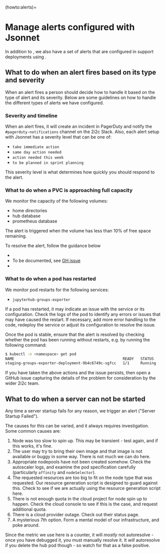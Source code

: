 (howto:alerts)=
# Manage alerts configured with Jsonnet

In addition to [](#uptime-checks), we also have a set of alerts that are configured in support deployments using [](#topic/jsonnet).

## What to do when an alert fires based on its type and severity
When an alert fires a person should decide how to handle it based on the type of alert and its severity.
Below are some guidelines on how to handle the different types of alerts we have configured.

### Severity and timeline

When an alert fires, it will create an incident in PagerDuty and notify the `#pagerduty-notifications` channel on the 2i2c Slack.
Also, each  alert setup with Jsonnet has a severity level that can be one of:

- `take immediate action`
- `same day action needed`
- `action needed this week`
- `to be planned in sprint planning`

This severity level is what determines how quickly you should respond to the alert.

### What to do when a PVC is approaching full capacity

We monitor the capacity of the following volumes:

- home directories
- hub database
- prometheus database

The alert is triggered when the volume has less than 10% of free space remaining.

To resolve the alert, follow the guidance below

- [](../../howto/filesystem-management/increase-disk-size.md)
- To be documented, see [GH issue](https://github.com/2i2c-org/infrastructure/issues/6187)
- [](../../sre-guide/prometheus-disk-resize.md)

### What to do when a pod has restarted

We monitor pod restarts for the following services:

- `jupyterhub-groups-exporter`

If a pod has restarted, it may indicate an issue with the service or its configuration. Check the logs of the pod to identify any errors or issues that may have caused the restart. If necessary, add more error handling to the code, redeploy the service or adjust its configuration to resolve the issue.

Once the pod is stable, ensure that the alert is resolved by checking whether the pod has been running without restarts, e.g. by running the following command:

```bash
$ kubectl -n <namespace> get pod
NAME                                                 READY   STATUS    RESTARTS      AGE
staging-groups-exporter-deployment-9b4c6749c-sgfcc   1/1     Running   0   10m
```

If you have taken the above actions and the issue persists, then open a GitHub issue capturing the details of the problem for consideration by the wider 2i2c team.

## What to do when a server can not be started

Any time a server startup fails for any reason, we trigger an alert ("Server Startup Failed").

The causes for this can be varied, and it always requires investigation.
Some common causes are:

1. Node was too slow to spin up. This may be transient - test again, and if this works, it's fine.
2. The user may try to bring their own image and that image is not available or buggy in some way. There is not much we can do here.
3. Appropriate nodepools have not been created somehow. Check the autoscaler logs, and examine the pod specification carefully (particularly `affinity` and `nodeSelector`).
4. The requested resources are too big to fit on the node type that was requested. Our resource generation script is designed to guard against this. Check to see if we are actually using the resource generation script here.
5. There is not enough quota in the cloud project for node spin up to happen. Check the cloud console to see if this is the case, and request additional quota.
6. There is a cloud provider outage. Check out their status page.
7. A mysterious 7th option. Form a mental model of our infrastructure, and poke around.

Since the metric we use here is a counter, it will *mostly* not autoresolve - once you have debugged it, you must manually resolve it. It *will* autoresolve if you delete the hub pod though - so watch for that as a false positive.